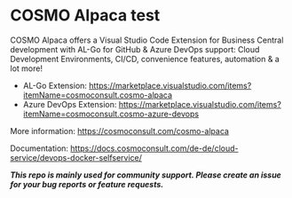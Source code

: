 # COSMO Alpaca test

COSMO Alpaca offers a Visual Studio Code Extension for Business Central development with AL-Go for GitHub & Azure DevOps support: Cloud Development Environments, CI/CD, convenience features, automation & a lot more!

- AL-Go Extension: https://marketplace.visualstudio.com/items?itemName=cosmoconsult.cosmo-alpaca
- Azure DevOps Extension: https://marketplace.visualstudio.com/items?itemName=cosmoconsult.cosmo-azure-devops

More information: https://cosmoconsult.com/cosmo-alpaca

Documentation: https://docs.cosmoconsult.com/de-de/cloud-service/devops-docker-selfservice/

***This repo is mainly used for community support. Please create an issue for your bug reports or feature requests.***
